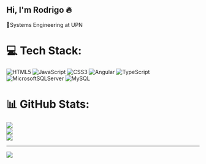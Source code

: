 ## Hi, I'm Rodrigo 🔥 <br>

🧠Systems Engineering at UPN




# 💻 Tech Stack:
![HTML5](https://img.shields.io/badge/html5-%23E34F26.svg?style=for-the-badge&logo=html5&logoColor=white) ![JavaScript](https://img.shields.io/badge/javascript-%23323330.svg?style=for-the-badge&logo=javascript&logoColor=%23F7DF1E) ![CSS3](https://img.shields.io/badge/css3-%231572B6.svg?style=for-the-badge&logo=css3&logoColor=white) ![Angular](https://img.shields.io/badge/angular-%23DD0031.svg?style=for-the-badge&logo=angular&logoColor=white) ![TypeScript](https://img.shields.io/badge/typescript-%23007ACC.svg?style=for-the-badge&logo=typescript&logoColor=white) ![MicrosoftSQLServer](https://img.shields.io/badge/Microsoft%20SQL%20Server-CC2927?style=for-the-badge&logo=microsoft%20sql%20server&logoColor=white) ![MySQL](https://img.shields.io/badge/mysql-4479A1.svg?style=for-the-badge&logo=mysql&logoColor=white)
# 📊 GitHub Stats:
![](https://github-readme-stats.vercel.app/api?username=kmpos7&theme=transparent&hide_border=false&include_all_commits=false&count_private=false)<br/>
![](https://nirzak-streak-stats.vercel.app/?user=kmpos7&theme=transparent&hide_border=false)<br/>
![](https://github-readme-stats.vercel.app/api/top-langs/?username=kmpos7&theme=transparent&hide_border=false&include_all_commits=false&count_private=false&layout=compact)

---
[![](https://visitcount.itsvg.in/api?id=kmpos7&icon=0&color=0)](https://visitcount.itsvg.in)

<!-- Proudly created with GPRM ( https://gprm.itsvg.in ) -->
